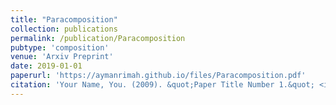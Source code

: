 ```yaml
--- 
title: "Paracomposition" 
collection: publications  
permalink: /publication/Paracomposition
pubtype: 'composition'
venue: 'Arxiv Preprint'
date: 2019-01-01
paperurl: 'https://aymanrimah.github.io/files/Paracomposition.pdf'
citation: 'Your Name, You. (2009). &quot;Paper Title Number 1.&quot; <i>Journal 1</i>. 1(1).'
---
```


<!---  
#This paper is about the number 1. The number 2 is left for future work.
[Download paper here](https://aymanrimah.github.io/files/Paracomposition.pdf)
Recommended citation: Your Name, You. (2009). "Paper Title Number 1." <i>Journal 1</i>. 1(1). 
citation: 'Your Name, You. (2009). &quot;Paper Title Number 1.&quot; <i>Journal 1</i>. 1(1).'
excerpt: 'This paper is about the number 1. The number 2 is left for future work.'
date: 2019-10-25
--->  
  
